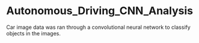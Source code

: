 # Autonomous_Driving_CNN_Analysis
Car image data was ran through a convolutional neural network to classify objects in the images. 
